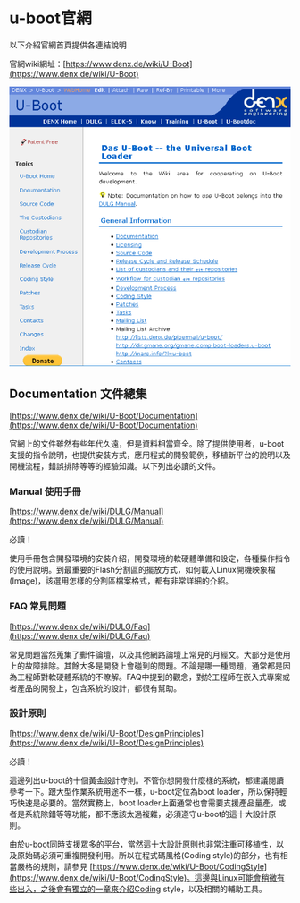 # u-boot官網

以下介紹官網首頁提供各連結說明

官網wiki網址：[https://www.denx.de/wiki/U-Boot](https://www.denx.de/wiki/U-Boot)

![](/webimage/CH2.Screenshot.u-boot.web.mainpage.png)

## Documentation 文件總集

[https://www.denx.de/wiki/U-Boot/Documentation](https://www.denx.de/wiki/U-Boot/Documentation)

官網上的文件雖然有些年代久遠，但是資料相當齊全。除了提供使用者，u-boot支援的指令說明，也提供安裝方式，應用程式的開發範例，移植新平台的說明以及開機流程，錯誤排除等等的經驗知識。以下列出必讀的文件。

### Manual 使用手冊

[https://www.denx.de/wiki/DULG/Manual](https://www.denx.de/wiki/DULG/Manual)

必讀！

使用手冊包含開發環境的安裝介紹，開發環境的軟硬體準備和設定，各種操作指令的使用說明。到最重要的Flash分割區的擺放方式，如何載入Linux開機映象檔\(Image\)，該選用怎樣的分割區檔案格式，都有非常詳細的介紹。

### FAQ 常見問題

[https://www.denx.de/wiki/DULG/Faq](https://www.denx.de/wiki/DULG/Faq)

常見問題當然蒐集了郵件論壇，以及其他網路論壇上常見的月經文。大部分是使用上的故障排除。其餘大多是開發上會碰到的問題。不論是哪一種問題，通常都是因為工程師對軟硬體系統的不瞭解。FAQ中提到的觀念，對於工程師在嵌入式專案或者產品的開發上，包含系統的設計，都很有幫助。

### 設計原則

[https://www.denx.de/wiki/U-Boot/DesignPrinciples](https://www.denx.de/wiki/U-Boot/DesignPrinciples)

必讀！

這邊列出u-boot的十個黃金設計守則。不管你想開發什麼樣的系統，都建議閱讀參考一下。跟大型作業系統用途不一樣，u-boot定位為boot loader，所以保持輕巧快速是必要的。當然實務上，boot loader上面通常也會需要支援產品量產，或者是系統除錯等等功能，都不應該太過複雜，必須遵守u-boot的這十大設計原則。

由於u-boot同時支援眾多的平台，當然這十大設計原則也非常注重可移植性，以及原始碼必須可重複開發利用。所以在程式碼風格\(Coding style\)的部分，也有相當嚴格的規則，請參見 [https://www.denx.de/wiki/U-Boot/CodingStyle](https://www.denx.de/wiki/U-Boot/CodingStyle)。這邊與Linux可能會稍微有些出入，之後會有獨立的一章來介紹Coding style，以及相關的輔助工具。

